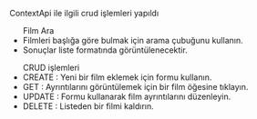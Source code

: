 <div class="container" >
  <p>ContextApi ile ilgili crud işlemleri yapıldı</p>
  <ul>
    <h7>Film Ara</h7>
    <li>Filmleri başlığa göre bulmak için arama çubuğunu kullanın.
</li>
    <li>Sonuçlar liste formatında görüntülenecektir.</li>
  </ul>
    <ul>
    <h7>CRUD işlemleri</h7>
    <li>CREATE : Yeni bir film eklemek için formu kullanın.
</li>
    <li>GET : Ayrıntılarını görüntülemek için bir film öğesine tıklayın.</li>
      <li>UPDATE : Formu kullanarak film ayrıntılarını düzenleyin.
</li>
      <li>DELETE : Listeden bir filmi kaldırın.</li>
  </ul>
</div>

